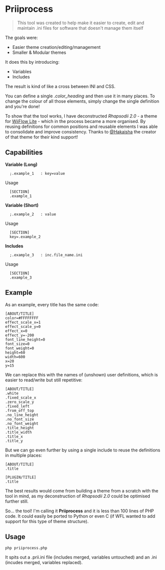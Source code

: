 # Priiprocess

> This tool was created to help make it easier to create, edit and maintain .ini files for software that doesn't manage them itself

The goals were:

* Easier theme creation/editing/management
* Smaller & Modular themes

It does this by introducing:

* Variables
* Includes

The result is kind of like a cross between INI and CSS. 

You can define a single *.color_heading* and then use it in many places. To change the colour of all those elements, simply change the single definition and you're done!

To show that the tool works, I have deconstructed *Rhapsodii 2.0* - a theme for [WiiFlow Lite](https://github.com/Fledge68/WiiFlow_Lite) - which in the process became a more organised. By reusing definitions for common positions and reusable elements I was able to consolidate and improve consistency. Thanks to [@Hakaisha](https://github.com/Hakaisha) the creator of that theme for their kind support!

## Capabilities

**Variable (Long)**

      ;.example_1	: key=value

  Usage

      [SECTION]
      .example_1

**Variable (Short)**


      ;.example_2	: value

  Usage

      [SECTION]
      key=.example_2

**Includes**

      ;.example_3	: inc.file_name.ini

  Usage

      [SECTION]
      .example_3

## Example

As an example, every title has the same code:

	[ABOUT/TITLE]
	color=#FFFFFFFF
	effect_scale_x=1
	effect_scale_y=0
	effect_x=0
	effect_y=-200
	font_line_height=0
	font_size=0
	font_weight=0
	height=60
	width=600
	x=20
	y=15

We can replace this with the names of (unshown) user definitions, which is easier to read/write but still repetitive:

	[ABOUT/TITLE]
	.white
	.fixed_scale_x
	.zero_scale_y
	.fixed_left
	.from_off_top
	.no_line_height
	.no_font_size
	.no_font_weight
	.title_height
	.title_width
	.title_x
	.title_y

But we can go even further by using a single include to reuse the definitions in multiple places:

	[ABOUT/TITLE]
	.title

	[PLUGIN/TITLE]
	.title

The best results would come from building a theme from a scratch with the tool in mind, as my deconstruction of *Rhapsodii 2.0* could be optimised further still.

So... the tool! I'm calling it **Priiprocess** and it is less than 100 lines of PHP code. It could easily be ported to Python or even C (if WFL wanted to add support for this type of theme structure).

## Usage

    php priiprocess.php

It spits out a .prii.ini file (includes merged, variables untouched) and an .ini (incudes merged, variables replaced).
